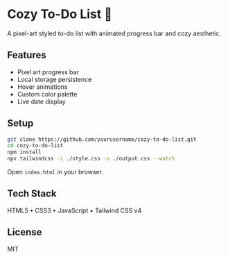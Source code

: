 # Cozy To-Do List 📝

A pixel-art styled to-do list with animated progress bar and cozy aesthetic.

## Features

- Pixel art progress bar
- Local storage persistence
- Hover animations
- Custom color palette
- Live date display

## Setup

```bash
git clone https://github.com/yourusername/cozy-to-do-list.git
cd cozy-to-do-list
npm install
npx tailwindcss -i ./style.css -o ./output.css --watch
```

Open `index.html` in your browser.

## Tech Stack

HTML5 • CSS3 • JavaScript • Tailwind CSS v4

## License

MIT
